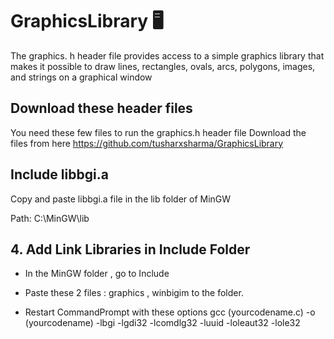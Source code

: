 # GraphicsLibrary 🖥️
The graphics. h header file provides access to a simple graphics library that makes it possible to draw lines, rectangles, ovals, arcs, polygons, images, and strings on a graphical window
## Download these header files
You need these few files to run the graphics.h header file
Download the files from here https://github.com/tusharxsharma/GraphicsLibrary
## Include libbgi.a
Copy and paste libbgi.a file in the lib folder of MinGW

Path: C:\MinGW\lib
## 4. Add Link Libraries in Include Folder
   * In the MinGW folder , go to Include

   * Paste these 2 files : graphics , winbigim to the folder.
 

   * Restart CommandPrompt with these options 
      gcc (yourcodename.c) -o (yourcodename) -lbgi -lgdi32 -lcomdlg32 -luuid -loleaut32 -lole32
 
 
